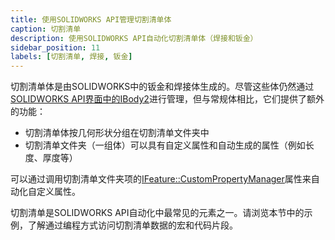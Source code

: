 ```yaml
---
title: 使用SOLIDWORKS API管理切割清单体
caption: 切割清单
description: 使用SOLIDWORKS API自动化切割清单体（焊接和钣金）
sidebar_position: 11
labels: [切割清单, 焊接, 钣金]
---
```

切割清单体是由SOLIDWORKS中的钣金和焊接体生成的。尽管这些体仍然通过[SOLIDWORKS API界面中的IBody2](https://help.solidworks.com/2019/english/api/sldworksapi/solidworks.interop.sldworks~solidworks.interop.sldworks.ibody2.html)进行管理，但与常规体相比，它们提供了额外的功能：

* 切割清单体按几何形状分组在切割清单文件夹中
* 切割清单文件夹（一组体）可以具有自定义属性和自动生成的属性（例如长度、厚度等）

可以通过调用切割清单文件夹项的[IFeature::CustomPropertyManager](https://help.solidworks.com/2019/english/api/sldworksapi/SolidWorks.Interop.sldworks~SolidWorks.Interop.sldworks.IFeature~CustomPropertyManager.html)属性来自动化自定义属性。

切割清单是SOLIDWORKS API自动化中最常见的元素之一。请浏览本节中的示例，了解通过编程方式访问切割清单数据的宏和代码片段。